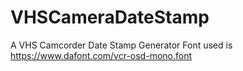 # VHSCameraDateStamp
A VHS Camcorder Date Stamp Generator
Font used is https://www.dafont.com/vcr-osd-mono.font

